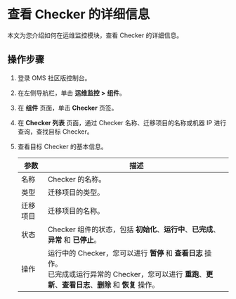 # 查看 Checker 的详细信息

本文为您介绍如何在运维监控模块，查看 Checker 的详细信息。

## 操作步骤

1. 登录 OMS 社区版控制台。

2. 在左侧导航栏，单击 **运维监控** **\>** **组件**。

3. 在 **组件** 页面，单击 **Checker** 页签。

4. 在 **Checker 列表** 页面，通过 Checker 名称、迁移项目的名称或机器 IP 进行查询，查找目标 Checker。

5. 查看目标 Checker 的基本信息。

   | **参数** |     **描述**      |
   |--------|----|
   | 名称     | Checker 的名称。     |
   | 类型     | 迁移项目的类型。    |
   | 迁移项目   | 迁移项目的名称。 |
   | 状态     | Checker 组件的状态，包括 **初始化**、**运行中**、**已完成**、**异常** 和 **已停止**。    |
   | 操作     | 运行中的 Checker，您可以进行 **暂停** 和 **查看日志** 操作。   <br>已完成或运行异常的 Checker，您可以进行 **重跑**、**更新**、**查看日志**、**删除** 和 **恢复** 操作。    |